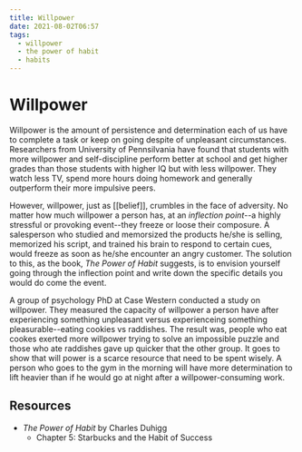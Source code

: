 ```yaml
---
title: Willpower
date: 2021-08-02T06:57
tags:
  - willpower
  - the power of habit
  - habits
---
```



# Willpower

Willpower is the amount of persistence and determination each of us have to
complete a task or keep on going despite of unpleasant circumstances.
Researchers from University of Pennsilvania have found that students with more
willpower and self-discipline perform better at school and get higher grades
than those students with higher IQ but with less willpower. They watch less TV,
spend more hours doing homework and generally outperform their more impulsive
peers.

However, willpower, just as [[belief]], crumbles in the face of adversity. No
matter how much willpower a person has, at an _inflection point_--a highly
stressful or provoking event--they freeze or loose their composure.
A salesperson who studied and memorsized the products he/she is selling,
memorized his script, and trained his brain to respond to certain cues, would
freeze as soon as he/she encounter an angry customer. The solution to this, as
the book, _The Power of Habit_ suggests, is to envision yourself going through
the inflection point and write down the specific details you would do come the
event.

A group of psychology PhD at Case Western conducted a study on willpower. They
measured the capacity of willpower a person have after experiencing something
unpleasant versus experienceing something pleasurable--eating cookies vs
raddishes. The result was, people who eat cookes exerted more willpower trying
to solve an impossible puzzle and those who ate raddishes gave up quicker that
the other group. It goes to show that will power is a scarce resource that need
to be spent wisely. A person who goes to the gym in the morning will have more
determination to lift heavier than if he would go at night after
a willpower-consuming work.


## Resources

- _The Power of Habit_ by Charles Duhigg
  - Chapter 5: Starbucks and the Habit of Success

